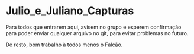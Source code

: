 # Julio_e_Juliano_Capturas



Para todos que entrarem aqui, avisem no grupo e esperem confirmação para poder enviar qualquer arquivo no git, para evitar problemas no futuro.

De resto, bom trabalho à todos menos o Falcão.
